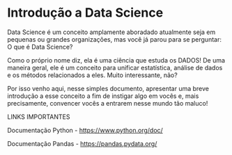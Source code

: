# Introdução a Data Science

Data Science é um conceito amplamente aboradado atualmente seja em pequenas ou grandes organizações, mas você  já parou para se perguntar: O que é Data Science?

Como o próprio nome diz, ela é uma ciência que estuda os DADOS! De uma maneira geral, ele é um conceito para unificar estatística, análise de dados e os métodos relacionados a eles. Muito interessante, não?

Por isso venho aqui, nesse simples documento, apresentar uma breve introdução a esse conceito a fim de instigar algo em vocês e, mais precisamente, convencer vocês a entrarem nesse mundo tão maluco!

LINKS IMPORTANTES

Documentação Python - https://www.python.org/doc/

Documentação Pandas - https://pandas.pydata.org/
